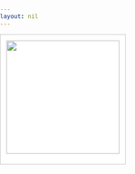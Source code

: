 ```yaml
---
layout: nil
---
```

<html>
<head>
    <meta charset="utf-8" />
    <title>s</title>
    <link rel="shortcut icon" href="/favicon.ico" type="image/x-icon" />
    <script type="text/javascript" src="/js/jquery-1.7.1.min.js"> </script>
    <style type="text/css">
    	body,ul,li,h3 { margin: 0px; padding: 0px; list-style: none; font-family:Microsoft YaHei,\5FAE\8F6F\96C5\9ED1,tahoma,arial,simsun,\5B8B\4F53;font-size:12px;color:#444;}
    	#lxf-box { position: relative; }
    	#lxf-box li { position: absolute; background: #fff; border: solid 1px #ccc; text-align: center; padding: 10px; left: 0px; top: 0px;}
    	h3 { padding-top: 8px;}
	img { width: 200px; height: auto; display: block; border: 0}
	li { -webkit-transition: all .7s ease-out .1s; -moz-transition: all .7s ease-out; -o-transition: all .7s ease-out .1s; transition: all .7s ease-out .1s }
    </style>
</head>
<body>
<ul id="lxf-box">
	<li>
	    <a href="#"><img src="http://www.liuxiaofan.com/demo/waterfall/OLqypfV.jpg"></a>
	    <h3></h3>	
	</li>
	<li>
            <a href="#"><img src="http://www.liuxiaofan.com/demo/waterfall/OLqypfV.jpg"></a>
            <h3></h3>
        </li>
	<li>
            <a href="#"><img src="http://www.liuxiaofan.com/demo/waterfall/OLqypfV.jpg"></a>
            <h3></h3>
        </li>
	<li>
            <a href="#"><img src="http://www.liuxiaofan.com/demo/waterfall/OLqypfV.jpg"></a>
            <h3></h3>
        </li>
	<li>
            <a href="#"><img src="http://www.liuxiaofan.com/demo/waterfall/OLqypfV.jpg"></a>
            <h3></h3>
        </li>
	<li>
            <a href="#"><img src="http://www.liuxiaofan.com/demo/waterfall/OLqypfV.jpg"></a>
            <h3></h3>
        </li>
	<li>
            <a href="#"><img src="http://www.liuxiaofan.com/demo/waterfall/OLqypfV.jpg"></a>
            <h3></h3>
        </li>
	<li>
            <a href="#"><img src="http://www.liuxiaofan.com/demo/waterfall/OLqypfV.jpg"></a>
            <h3></h3>
        </li>
	<li>
            <a href="#"><img src="http://www.liuxiaofan.com/demo/waterfall/OLqypfV.jpg"></a>
            <h3></h3>
        </li>
</ul>
<script>
var margin = 10;
var li=$("li");
var li_W = li[0].offsetWidth+margin;

function liuxiaofan(){
    var h = [];
}

function getarraykey(s, v){
    for(k in s){
        if(s[k] == v){
            return k;
        }
    }
}
</script>
</body>
</html>
